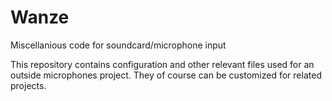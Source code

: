 # Wanze
Miscellanious code for soundcard/microphone input

This repository contains configuration and other relevant files used for an outside microphones project. They of course can be customized for related projects. 
